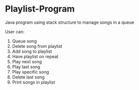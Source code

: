 # Playlist-Program
Java program using stack structure to manage songs in a queue

User can:

1. Queue song
2. Delete song from playlist
3. Add song to playlist
4. Have playlist on repeat
5. Play next song
6. Play last song
7. Play specific song
8. Delete last song
9. Print songs in playlist
